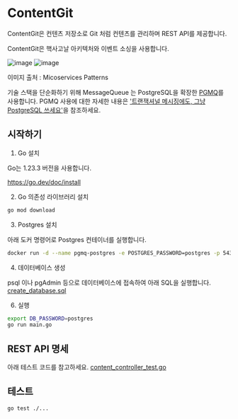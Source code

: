 # ContentGit

ContentGit은 컨텐츠 저장소로 Git 처럼 컨텐츠를 관리하며 REST API를 제공합니다.

ContentGit은 핵사고날 아키텍처와 이벤트 소싱을 사용합니다.

![image](https://github.com/user-attachments/assets/2e17e06d-0c74-49f0-8d47-3c9ab09ed6c8)
![image](https://github.com/user-attachments/assets/306af8c0-9ebd-42c7-be01-5cd9fad60442)

이미지 출처 : Micoservices Patterns

기술 스택을 단순화하기 위해 MessageQueue 는 PostgreSQL을 확장한 [PGMQ](https://github.com/tembo-io/pgmq)를 사용합니다.
PGMQ 사용에 대한 자세한 내용은 ['트랜잭셔널 메시징에도, 그냥 PostgreSQL 쓰세요'](https://yozm.wishket.com/magazine/detail/2833/)을 참조하세요.

## 시작하기

1. Go 설치

Go는 1.23.3 버전을 사용합니다.

https://go.dev/doc/install

2. Go 의존성 라이브러리 설치

```bash
go mod download
```

3. Postgres 설치

아래 도커 명령어로 Postgres 컨테이너를 실행합니다.

```bash
docker run -d --name pgmq-postgres -e POSTGRES_PASSWORD=postgres -p 5432:5432 tembo.docker.scarf.sh/tembo/pg16-pgmq:latest
```

4. 데이터베이스 생성

psql 이나 pgAdmin 등으로 데이터베이스에 접속하여 아래 SQL을 실행합니다.
[create_database.sql](script/database/create_database.sql)

6. 실행

```bash
export DB_PASSWORD=postgres
go run main.go
```

## REST API 명세
아래 테스트 코드를 참고하세요.
[content_controller_test.go](ports/in/web/content_controller_test.go)

## 테스트

```bash
go test ./...
```
